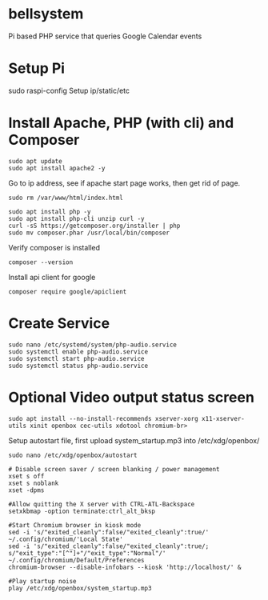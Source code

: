 # bellsystem
Pi based PHP service that queries Google Calendar events



# Setup Pi
sudo raspi-config
Setup ip/static/etc

# Install Apache, PHP (with cli) and Composer
```
sudo apt update
sudo apt install apache2 -y
```

Go to ip address, see if apache start page works, then get rid of page.
```
sudo rm /var/www/html/index.html
```

```
sudo apt install php -y
sudo apt install php-cli unzip curl -y
curl -sS https://getcomposer.org/installer | php
sudo mv composer.phar /usr/local/bin/composer
```
Verify composer is installed
```
composer --version
```
Install api client for google
```
composer require google/apiclient
```


# Create Service
```
sudo nano /etc/systemd/system/php-audio.service
sudo systemctl enable php-audio.service
sudo systemctl start php-audio.service
sudo systemctl status php-audio.service
```

# Optional Video output status screen
```
sudo apt install --no-install-recommends xserver-xorg x11-xserver-utils xinit openbox cec-utils xdotool chromium-br>
```
Setup autostart file, first upload system_startup.mp3 into /etc/xdg/openbox/
```
sudo nano /etc/xdg/openbox/autostart
```
```
# Disable screen saver / screen blanking / power management
xset s off
xset s noblank
xset -dpms

#Allow quitting the X server with CTRL-ATL-Backspace
setxkbmap -option terminate:ctrl_alt_bksp

#Start Chromium browser in kiosk mode
sed -i 's/"exited_cleanly":false/"exited_cleanly":true/' ~/.config/chromium/'Local State'
sed -i 's/"exited_cleanly":false/"exited_cleanly":true/; s/"exit_type":"[^"]+"/"exit_type":"Normal"/' ~/.config/chromium/Default/Preferences
chromium-browser --disable-infobars --kiosk 'http://localhost/' &

#Play startup noise
play /etc/xdg/openbox/system_startup.mp3
```
